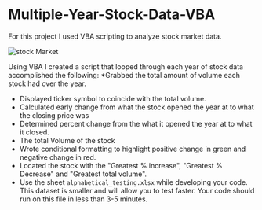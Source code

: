 # Multiple-Year-Stock-Data-VBA

For this project I used VBA scripting to analyze stock market data. 

![stock Market](https://nu.bootcampcontent.com/NU-Coding-Bootcamp/NUCHI201902DATA1/raw/master/Homework/02-VBA-Scripting/Instructions/Images/stockmarket.jpg)

Using VBA I created a script that looped through each year of stock data accomplished the following: 
*Grabbed the total amount of volume each stock had over the year.
* Displayed ticker symbol to coincide with the total volume.
* Calculated early change from what the stock opened the year at to what the closing price was 
* Determined percent change from the what it opened the year at to what it closed.
* The total Volume of the stock
* Wrote conditional formatting to highlight positive change in green and negative change in red.
* Located the stock with the "Greatest % increase", "Greatest % Decrease" and "Greatest total volume".
* Use the sheet `alphabetical_testing.xlsx` while developing your code. This dataset is smaller and will allow you to test faster. Your code should run on this file in less than 3-5 minutes.
